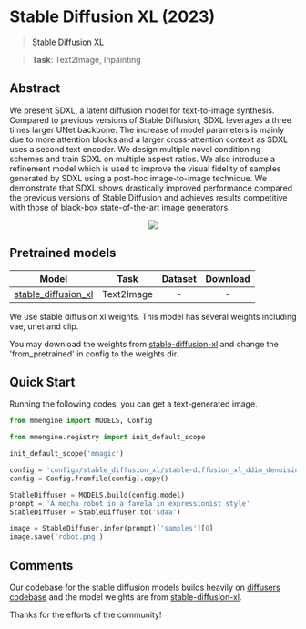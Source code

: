 # Stable Diffusion XL (2023)

> [Stable Diffusion XL](https://arxiv.org/abs/2307.01952)

> **Task**: Text2Image, Inpainting

<!-- [ALGORITHM] -->

## Abstract

<!-- [ABSTRACT] -->

We present SDXL, a latent diffusion model for text-to-image synthesis. Compared to previous versions of Stable Diffusion, SDXL leverages a three times larger UNet backbone: The increase of model parameters is mainly due to more attention blocks and a larger cross-attention context as SDXL uses a second text encoder. We design multiple novel conditioning schemes and train SDXL on multiple aspect ratios. We also introduce a refinement model which is used to improve the visual fidelity of samples generated by SDXL using a post-hoc image-to-image technique. We demonstrate that SDXL shows drastically improved performance compared the previous versions of Stable Diffusion and achieves results competitive with those of black-box state-of-the-art image generators.

<!-- [IMAGE] -->

<div align=center>
<img src="https://github.com/okotaku/diffengine/assets/24734142/27d4ebad-5705-4500-826f-41f425a08c0d"/>
</div>

## Pretrained models

|                               Model                                |    Task    | Dataset | Download |
| :----------------------------------------------------------------: | :--------: | :-----: | :------: |
| [stable_diffusion_xl](./stable-diffusion_xl_ddim_denoisingunet.py) | Text2Image |    -    |    -     |

We use stable diffusion xl weights. This model has several weights including vae, unet and clip.

You may download the weights from [stable-diffusion-xl](https://huggingface.co/stabilityai/stable-diffusion-xl-base-1.0) and change the 'from_pretrained' in config to the weights dir.

## Quick Start

Running the following codes, you can get a text-generated image.

```python
from mmengine import MODELS, Config

from mmengine.registry import init_default_scope

init_default_scope('mmagic')

config = 'configs/stable_diffusion_xl/stable-diffusion_xl_ddim_denoisingunet.py'
config = Config.fromfile(config).copy()

StableDiffuser = MODELS.build(config.model)
prompt = 'A mecha robot in a favela in expressionist style'
StableDiffuser = StableDiffuser.to('sdaa')

image = StableDiffuser.infer(prompt)['samples'][0]
image.save('robot.png')
```

## Comments

Our codebase for the stable diffusion models builds heavily on [diffusers codebase](https://github.com/huggingface/diffusers) and the model weights are from [stable-diffusion-xl](https://huggingface.co/stabilityai/stable-diffusion-xl-base-1.0).

Thanks for the efforts of the community!

